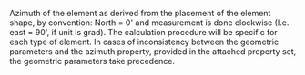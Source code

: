 ﻿Azimuth of the element as derived from the placement of the element shape, by convention: North = 0' and measurement is done clockwise (I.e. east = 90', if unit is grad). The calculation procedure will be specific for each type of element.  In cases of inconsistency between the geometric parameters and the azimuth property, provided in the attached property set, the geometric parameters take precedence.